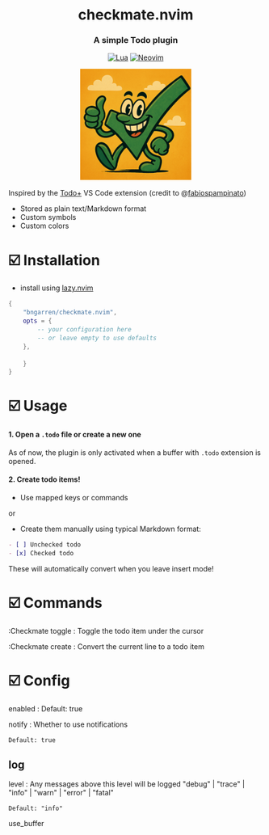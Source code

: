 <div align="center">

# checkmate.nvim

### A simple Todo plugin

[![Lua](https://img.shields.io/badge/Lua-blue.svg?style=for-the-badge&logo=lua)](http://www.lua.org)
[![Neovim](https://img.shields.io/badge/Neovim%200.8+-green.svg?style=for-the-badge&logo=neovim)](https://neovim.io)

<img alt="Checkmate Mate" height="220" src="./assets/checkmate-logo.png" />
</div>

Inspired by the [Todo+](https://github.com/fabiospampinato/vscode-todo-plus) VS Code extension (credit to @[fabiospampinato](https://github.com/fabiospampinato))

- Stored as plain text/Markdown format
- Custom symbols
- Custom colors

# ☑️ Installation

- install using [lazy.nvim](https://github.com/folke/lazy.nvim)

```lua
{
    "bngarren/checkmate.nvim",
    opts = {
        -- your configuration here
        -- or leave empty to use defaults
    },

    }
}
```

# ☑️ Usage

#### 1. Open a `.todo` file or create a new one

As of now, the plugin is only activated when a buffer with `.todo` extension is opened.

#### 2. Create todo items!

- Use mapped keys or commands

or

- Create them manually using typical Markdown format:

```md
- [ ] Unchecked todo
- [x] Checked todo
```
These will automatically convert when you leave insert mode!

# ☑️ Commands

:Checkmate toggle
: Toggle the todo item under the cursor

:Checkmate create
: Convert the current line to a todo item

# ☑️ Config

enabled
: Default: true

notify
: Whether to use notifications

    Default: true

## log

level
: Any messages above this level will be logged
"debug" | "trace" | "info" | "warn" | "error" | "fatal"

    Default: "info"

use_buffer

